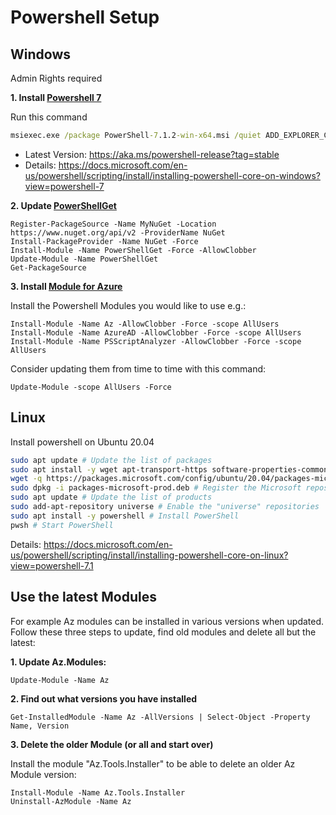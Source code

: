 # Powershell Setup

## Windows

Admin Rights required

**1. Install [Powershell 7](https://github.com/PowerShell/powershell/releases)**

Run this command

```cmd
msiexec.exe /package PowerShell-7.1.2-win-x64.msi /quiet ADD_EXPLORER_CONTEXT_MENU_OPENPOWERSHELL=1 ENABLE_PSREMOTING=1 REGISTER_MANIFEST=1
```

- Latest Version: <https://aka.ms/powershell-release?tag=stable>
- Details: <https://docs.microsoft.com/en-us/powershell/scripting/install/installing-powershell-core-on-windows?view=powershell-7>

**2. Update [PowerShellGet](https://github.com/Azure/azure-powershell)**

 ``` ps11
Register-PackageSource -Name MyNuGet -Location https://www.nuget.org/api/v2 -ProviderName NuGet
Install-PackageProvider -Name NuGet -Force
Install-Module -Name PowerShellGet -Force -AllowClobber
Update-Module -Name PowerShellGet
Get-PackageSource
```

**3. Install [Module for Azure](https://docs.microsoft.com/en-us/powershell/azure)**

Install the Powershell Modules you would like to use e.g.:

 ``` ps11
Install-Module -Name Az -AllowClobber -Force -scope AllUsers
Install-Module -Name AzureAD -AllowClobber -Force -scope AllUsers
Install-Module -Name PSScriptAnalyzer -AllowClobber -Force -scope AllUsers
```

Consider updating them from time to time with this command:

 ``` ps11
Update-Module -scope AllUsers -Force
```

## Linux

Install powershell on Ubuntu 20.04

 ``` sh
sudo apt update # Update the list of packages
sudo apt install -y wget apt-transport-https software-properties-common # Install pre-requisite packages.
wget -q https://packages.microsoft.com/config/ubuntu/20.04/packages-microsoft-prod.deb # Download the Microsoft repository GPG keys
sudo dpkg -i packages-microsoft-prod.deb # Register the Microsoft repository GPG keys
sudo apt update # Update the list of products
sudo add-apt-repository universe # Enable the "universe" repositories
sudo apt install -y powershell # Install PowerShell
pwsh # Start PowerShell
```

Details: <https://docs.microsoft.com/en-us/powershell/scripting/install/installing-powershell-core-on-linux?view=powershell-7.1>

## Use the latest Modules

For example Az modules can be installed in various versions when updated.
Follow these three steps to update, find old modules and delete all but the latest:

**1. Update Az.Modules:**

 ``` ps11
Update-Module -Name Az
```

**2. Find out what versions you have installed**

 ``` ps11
Get-InstalledModule -Name Az -AllVersions | Select-Object -Property Name, Version
```

**3. Delete the older Module (or all and start over)**

Install the module "Az.Tools.Installer" to be able to delete an older Az Module version:

 ``` ps11
Install-Module -Name Az.Tools.Installer
Uninstall-AzModule -Name Az
```